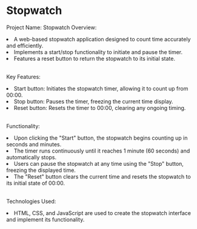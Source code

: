 # Stopwatch

Project Name: Stopwatch
Overview:
  <li> A web-based stopwatch application designed to count time accurately and efficiently. </li>
  <li> Implements a start/stop functionality to initiate and pause the timer. </li>
  <li> Features a reset button to return the stopwatch to its initial state. </li>

</br>
  
Key Features:
  <li> Start button: Initiates the stopwatch timer, allowing it to count up from 00:00. </li>
  <li> Stop button: Pauses the timer, freezing the current time display. </li>
  <li> Reset button: Resets the timer to 00:00, clearing any ongoing timing. </li>

</br>
    
Functionality:
  <li> Upon clicking the "Start" button, the stopwatch begins counting up in seconds and minutes. </li>
  <li> The timer runs continuously until it reaches 1 minute (60 seconds) and automatically stops. </li>
  <li> Users can pause the stopwatch at any time using the "Stop" button, freezing the displayed time. </li>
  <li> The "Reset" button clears the current time and resets the stopwatch to its initial state of 00:00. </li>

</br>

Technologies Used:
  <li> HTML, CSS, and JavaScript are used to create the stopwatch interface and implement its functionality. </li>
